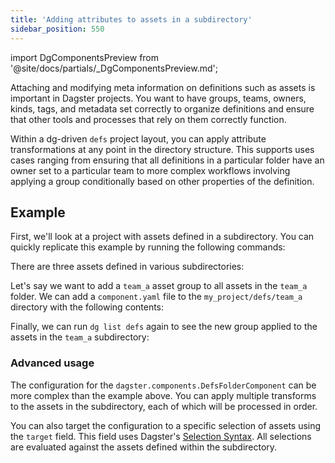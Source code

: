 ```yaml
---
title: 'Adding attributes to assets in a subdirectory'
sidebar_position: 550
---
```


import DgComponentsPreview from '@site/docs/partials/\_DgComponentsPreview.md';

<DgComponentsPreview />

Attaching and modifying meta information on definitions such as assets is important in Dagster projects. You want to have groups, teams, owners, kinds, tags, and metadata set correctly to organize definitions and ensure that other tools and processes that rely on them correctly function.

Within a dg-driven `defs` project layout, you can apply attribute transformations at any point in the directory structure. This supports uses cases ranging from ensuring that all definitions in a particular folder have an owner set to a particular team to more complex workflows involving applying a group conditionally based on other properties of the definition.

## Example

First, we'll look at a project with assets defined in a subdirectory. You can quickly replicate this example by running the following commands:

<CliInvocationExample path="docs_snippets/docs_snippets/guides/components/adding-attributes-to-assets/1-scaffold-project.txt" />

There are three assets defined in various subdirectories:

<CliInvocationExample path="docs_snippets/docs_snippets/guides/components/adding-attributes-to-assets/3-list-defs.txt" />

<CliInvocationExample path="docs_snippets/docs_snippets/guides/components/adding-attributes-to-assets/2-tree.txt" />

Let's say we want to add a `team_a` asset group to all assets in the `team_a` folder. We can add a `component.yaml` file to the `my_project/defs/team_a` directory with the following contents:

<CodeExample path="docs_snippets/docs_snippets/guides/components/adding-attributes-to-assets/component.yaml" language="yaml" />

<CliInvocationExample path="docs_snippets/docs_snippets/guides/components/adding-attributes-to-assets/4-tree.txt" />

Finally, we can run `dg list defs` again to see the new group applied to the assets in the `team_a` subdirectory:

<CliInvocationExample path="docs_snippets/docs_snippets/guides/components/adding-attributes-to-assets/5-list-defs.txt" />

### Advanced usage

The configuration for the `dagster.components.DefsFolderComponent` can be more complex than the example above. You can apply multiple transforms to the assets in the subdirectory, each of which will be processed in order.

You can also target the configuration to a specific selection of assets using the `target` field. This field uses Dagster's [Selection Syntax](/guides/build/assets/asset-selection-syntax/reference). All selections are evaluated against the assets defined within the subdirectory.
